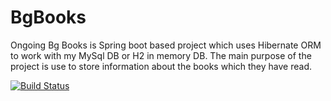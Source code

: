 # BgBooks
Ongoing
Bg Books is Spring boot based project which uses Hibernate ORM to work with my MySql DB or H2 in memory DB. The main purpose of the project is use to store information about the books which they have read.

[![Build Status](https://travis-ci.org/Tsvetoslav88/bgbooks.svg?branch=master)](https://travis-ci.org/Tsvetoslav88/bgbooks)

